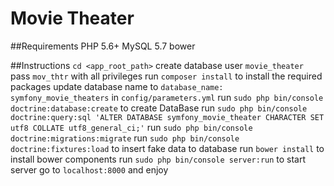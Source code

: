 Movie Theater
=============

##Requirements
        PHP 5.6+
        MySQL  5.7
        bower

##Instructions
`cd <app_root_path>`
create database user `movie_theater` pass `mov_thtr` with all privileges
run `composer install` to install the required packages
update database name to `database_name: symfony_movie_theaters` in `config/parameters.yml`
run `sudo php bin/console doctrine:database:create` to create DataBase
run `sudo php bin/console doctrine:query:sql 'ALTER DATABASE symfony_movie_theater CHARACTER SET utf8 COLLATE utf8_general_ci;'`
run `sudo php bin/console doctrine:migrations:migrate`
run `sudo php bin/console doctrine:fixtures:load` to insert fake data to database
run `bower install` to install bower components
run `sudo php bin/console server:run` to start server
go to `localhost:8000` and enjoy
